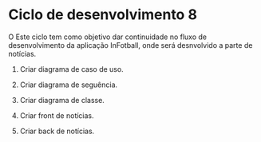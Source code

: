# Ciclo de desenvolvimento 8
O Este ciclo tem como objetivo dar continuidade no fluxo de desenvolvimento da aplicação InFotball, onde será desnvolvido a parte de notícias.

1. Criar diagrama de caso de uso.

2. Criar diagrama de seguência.

3. Criar diagrama de classe.

4. Criar front de notícias.

5. Criar back de notícias.
